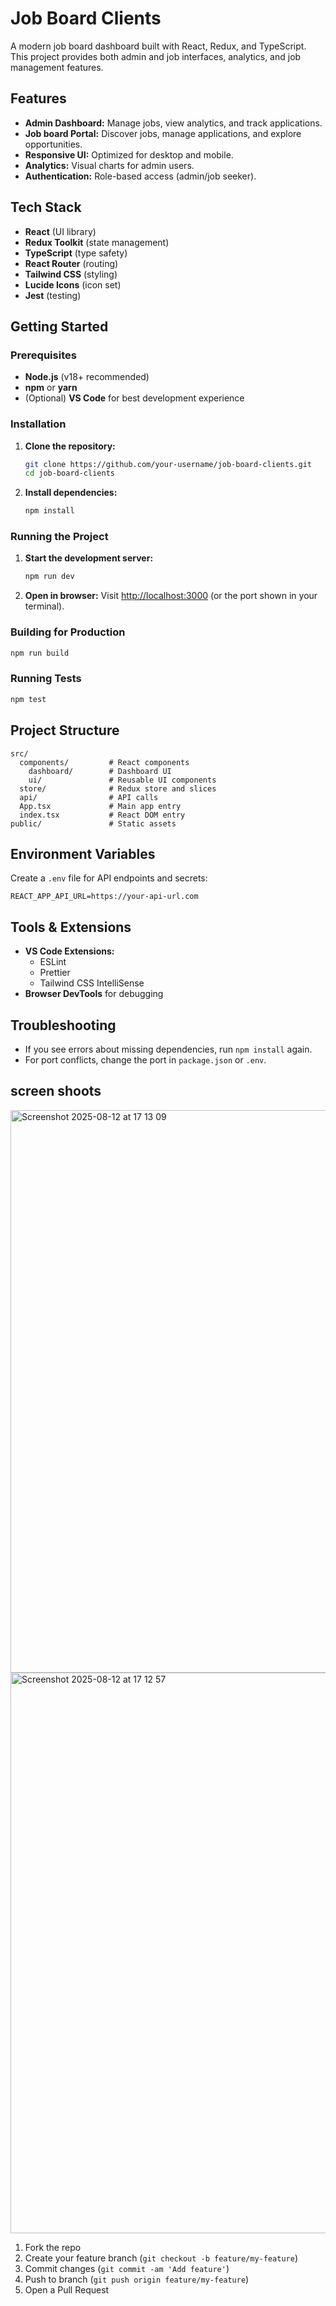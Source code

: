 # Job Board Clients

A modern job board dashboard built with React, Redux, and TypeScript. This project provides both admin and job interfaces, analytics, and job management features.

## Features

- **Admin Dashboard:** Manage jobs, view analytics, and track applications.
- **Job board Portal:** Discover jobs, manage applications, and explore opportunities.
- **Responsive UI:** Optimized for desktop and mobile.
- **Analytics:** Visual charts for admin users.
- **Authentication:** Role-based access (admin/job seeker).

## Tech Stack

- **React** (UI library)
- **Redux Toolkit** (state management)
- **TypeScript** (type safety)
- **React Router** (routing)
- **Tailwind CSS** (styling)
- **Lucide Icons** (icon set)
- **Jest** (testing)

## Getting Started

### Prerequisites

- **Node.js** (v18+ recommended)
- **npm** or **yarn**
- (Optional) **VS Code** for best development experience

### Installation

1. **Clone the repository:**

   ```bash
   git clone https://github.com/your-username/job-board-clients.git
   cd job-board-clients
   ```

2. **Install dependencies:**
   ```bash
   npm install
   ```

### Running the Project

1. **Start the development server:**

   ```bash
   npm run dev
   ```

2. **Open in browser:**
   Visit [http://localhost:3000](http://localhost:3000) (or the port shown in your terminal).

### Building for Production

```bash
npm run build
```

### Running Tests

```bash
npm test
```

## Project Structure

```
src/
  components/         # React components
    dashboard/        # Dashboard UI
    ui/               # Reusable UI components
  store/              # Redux store and slices
  api/                # API calls
  App.tsx             # Main app entry
  index.tsx           # React DOM entry
public/               # Static assets
```

## Environment Variables

Create a `.env` file for API endpoints and secrets:

```
REACT_APP_API_URL=https://your-api-url.com
```

## Tools & Extensions

- **VS Code Extensions:**
  - ESLint
  - Prettier
  - Tailwind CSS IntelliSense
- **Browser DevTools** for debugging

## Troubleshooting

- If you see errors about missing dependencies, run `npm install` again.
- For port conflicts, change the port in `package.json` or `.env`.

## screen shoots
<img width="1437" height="900" alt="Screenshot 2025-08-12 at 17 13 09" src="https://github.com/user-attachments/assets/3770a5b0-519e-420b-bfe0-2758fb53a26d" />
<img width="1434" height="897" alt="Screenshot 2025-08-12 at 17 12 57" src="https://github.com/user-attachments/assets/c1ec3ac8-75d2-4650-b911-8ce3953f4816" />


1. Fork the repo
2. Create your feature branch (`git checkout -b feature/my-feature`)
3. Commit changes (`git commit -am 'Add feature'`)
4. Push to branch (`git push origin feature/my-feature`)
5. Open a Pull Request
